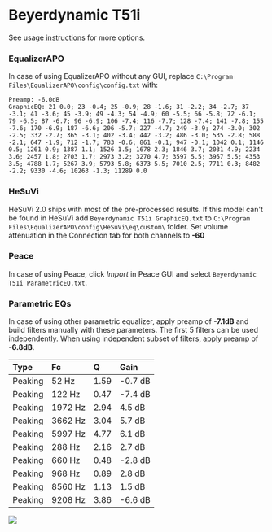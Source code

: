 # Beyerdynamic T51i
See [usage instructions](https://github.com/jaakkopasanen/AutoEq#usage) for more options.

### EqualizerAPO
In case of using EqualizerAPO without any GUI, replace `C:\Program Files\EqualizerAPO\config\config.txt`
with:
```
Preamp: -6.0dB
GraphicEQ: 21 0.0; 23 -0.4; 25 -0.9; 28 -1.6; 31 -2.2; 34 -2.7; 37 -3.1; 41 -3.6; 45 -3.9; 49 -4.3; 54 -4.9; 60 -5.5; 66 -5.8; 72 -6.1; 79 -6.5; 87 -6.7; 96 -6.9; 106 -7.4; 116 -7.7; 128 -7.4; 141 -7.8; 155 -7.6; 170 -6.9; 187 -6.6; 206 -5.7; 227 -4.7; 249 -3.9; 274 -3.0; 302 -2.5; 332 -2.7; 365 -3.1; 402 -3.4; 442 -3.2; 486 -3.0; 535 -2.8; 588 -2.1; 647 -1.9; 712 -1.7; 783 -0.6; 861 -0.1; 947 -0.1; 1042 0.1; 1146 0.5; 1261 0.9; 1387 1.1; 1526 1.5; 1678 2.3; 1846 3.7; 2031 4.9; 2234 3.6; 2457 1.8; 2703 1.7; 2973 3.2; 3270 4.7; 3597 5.5; 3957 5.5; 4353 3.5; 4788 1.7; 5267 3.9; 5793 5.8; 6373 5.5; 7010 2.5; 7711 0.3; 8482 -2.2; 9330 -4.6; 10263 -1.3; 11289 0.0
```

### HeSuVi
HeSuVi 2.0 ships with most of the pre-processed results. If this model can't be found in HeSuVi add
`Beyerdynamic T51i GraphicEQ.txt` to `C:\Program Files\EqualizerAPO\config\HeSuVi\eq\custom\` folder.
Set volume attenuation in the Connection tab for both channels to **-60**

### Peace
In case of using Peace, click *Import* in Peace GUI and select `Beyerdynamic T51i ParametricEQ.txt`.

### Parametric EQs
In case of using other parametric equalizer, apply preamp of **-7.1dB** and build filters manually
with these parameters. The first 5 filters can be used independently.
When using independent subset of filters, apply preamp of **-6.8dB**.

| Type    | Fc      |    Q | Gain    |
|:--------|:--------|:-----|:--------|
| Peaking | 52 Hz   | 1.59 | -0.7 dB |
| Peaking | 122 Hz  | 0.47 | -7.4 dB |
| Peaking | 1972 Hz | 2.94 | 4.5 dB  |
| Peaking | 3662 Hz | 3.04 | 5.7 dB  |
| Peaking | 5997 Hz | 4.77 | 6.1 dB  |
| Peaking | 288 Hz  | 2.16 | 2.7 dB  |
| Peaking | 660 Hz  | 0.48 | -2.8 dB |
| Peaking | 968 Hz  | 0.89 | 2.8 dB  |
| Peaking | 8560 Hz | 1.13 | 1.5 dB  |
| Peaking | 9208 Hz | 3.86 | -6.6 dB |

![](https://raw.githubusercontent.com/jaakkopasanen/AutoEq/master/results/innerfidelity/sbaf-serious/Beyerdynamic%20T51i/Beyerdynamic%20T51i.png)